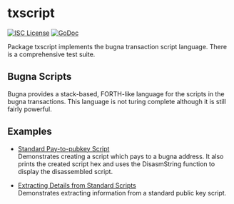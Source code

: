 txscript
========

[![ISC License](http://img.shields.io/badge/license-ISC-blue.svg)](https://choosealicense.com/licenses/isc/)
[![GoDoc](https://godoc.org/github.com/wombatlabs/bugnad/txscript?status.png)](http://godoc.org/github.com/wombatlabs/bugnad/txscript)

Package txscript implements the bugna transaction script language. There is
a comprehensive test suite.

## Bugna Scripts

Bugna provides a stack-based, FORTH-like language for the scripts in
the bugna transactions. This language is not turing complete
although it is still fairly powerful. 

## Examples

* [Standard Pay-to-pubkey Script](http://godoc.org/github.com/wombatlabs/bugnad/txscript#example-PayToAddrScript)  
  Demonstrates creating a script which pays to a bugna address. It also
  prints the created script hex and uses the DisasmString function to display
  the disassembled script.

* [Extracting Details from Standard Scripts](http://godoc.org/github.com/wombatlabs/bugnad/txscript#example-ExtractPkScriptAddrs)  
  Demonstrates extracting information from a standard public key script.
